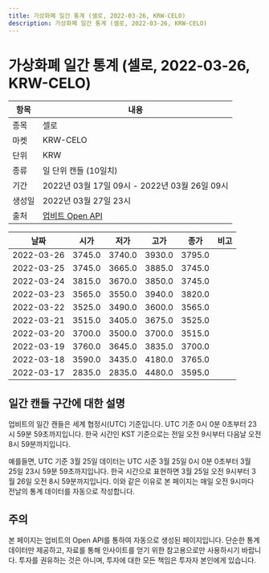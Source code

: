 ```yaml
---
title: 가상화폐 일간 통계 (셀로, 2022-03-26, KRW-CELO)
description: 가상화폐 일간 통계 (셀로, 2022-03-26, KRW-CELO)
---
```


가상화폐 일간 통계 (셀로, 2022-03-26, KRW-CELO)
===

|항목|내용|
|--|--|
|종목|셀로|
|마켓|KRW-CELO|
|단위|KRW|
|종류|일 단위 캔들 (10일치)|
|기간|2022년 03월 17일 09시 - 2022년 03월 26일 09시|
|생성일|2022년 03월 27일 23시|
|출처|[업비트 Open API](https://docs.upbit.com)|


|날짜|시가|저가|고가|종가|비고|
|--|--|--|--|--|--|
|2022-03-26|3745.0|3740.0|3930.0|3795.0|    |
|2022-03-25|3745.0|3665.0|3885.0|3745.0|    |
|2022-03-24|3815.0|3670.0|3850.0|3745.0|    |
|2022-03-23|3565.0|3550.0|3940.0|3820.0|    |
|2022-03-22|3525.0|3490.0|3600.0|3565.0|    |
|2022-03-21|3515.0|3405.0|3675.0|3525.0|    |
|2022-03-20|3700.0|3500.0|3700.0|3515.0|    |
|2022-03-19|3760.0|3645.0|3835.0|3700.0|    |
|2022-03-18|3590.0|3435.0|4180.0|3765.0|    |
|2022-03-17|2835.0|2835.0|4480.0|3595.0|    |


일간 캔들 구간에 대한 설명
---


업비트의 일간 캔들은 세계 협정시(UTC) 기준입니다. 
UTC 기준 0시 0분 0초부터 23시 59분 59초까지입니다. 
한국 시간인 KST 기준으로는 전일 오전 9시부터 다음날 오전 8시 59분까지입니다. 


예를들면, UTC 기준 3월 25일 데이터는 UTC 시준 3월 25일 0시 0분 0초부터 3월 25일 23시 59분 59초까지입니다. 
한국 시간으로 표현하면 3월 25일 오전 9시부터 3월 26일 오전 8시 59분까지입니다. 
이와 같은 이유로 본 페이지는 매일 오전 9시마다 전날의 통계 데이터를 자동으로 작성합니다. 


주의
---


본 페이지는 업비트의 Open API를 통하여 자동으로 생성된 페이지입니다. 
단순한 통계 데이터만 제공하고, 자료를 통해 인사이트를 얻기 위한 참고용으로만 사용하시기 바랍니다. 
투자를 권유하는 것은 아니며, 투자에 대한 모든 책임은 투자자 본인에게 있습니다. 
